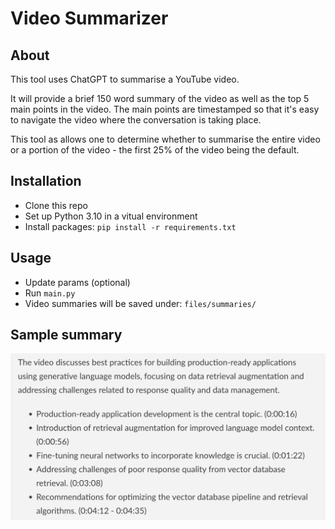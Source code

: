 # Video Summarizer
## About
This tool uses ChatGPT to summarise a YouTube video. 

It will provide a brief 150 word summary of the video as well as the top 5 main points in the video.
The main points are timestamped so that it's easy to navigate the video where
the conversation is taking place. 

This tool as allows one to determine whether to summarise the entire video or
a portion of the video - the first 25% of the video being the default.

## Installation
- Clone this repo
- Set up Python 3.10 in a vitual environment
- Install packages: `pip install -r requirements.txt`
## Usage
- Update params (optional)
- Run `main.py`
- Video summaries will be saved under: `files/summaries/`

## Sample summary
![Sample video summary](./Screenshot.png)